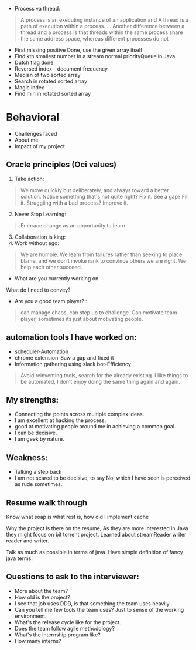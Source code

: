
* Process va thread:
> A process is an executing instance of an application and A thread is a path of execution within a process. ... Another difference between a thread and a process is that threads within the same process share the same address space, whereas different processes do not

* First missing positive Done, use the given array itself
* Find kth smallest number in a stream normal priorityQueue in Java
* Dutch flag done
* Reversed index - document frequency
* Median of two sorted array 
* Search in rotated sorted array
* Magic index
* Find min in rotated sorted array



# Behavioral
* Challenges faced
* About me
* Impact of my project
## Oracle principles (Oci values)
1. Take action: 
> We move quickly but deliberately, and always toward a better solution. Notice something that's not quite right? Fix it. See a gap? Fill it. Struggling with a bad process? Improve it.
2. Never Stop Learning:
> Embrace change as an opportunity to learn
3. Collaboration is king:
4. Work without ego:
> We are humble. We learn from failures rather than seeking to place blame, and we don’t invoke rank to convince others we are right. We help each other succeed.

* What are you currently working on 


What do I need to convey?
* Are you a good team player? :
> can manage chaos, can step up to challenge. 
Can motivate team player, sometimes its just about motivating people.

## automation tools I have worked on: 
* scheduler-Automation
* chrome extension-Saw a gap and fixed it
* Information gathering using slack bot-Efficiency
> Avoid reinventing tools, search for the already existing. 
I like things to be automated, I don't enjoy doing the same thing again and again.

## My strengths:
* Connecting the points across multiple complex ideas.
* I am excellent at hacking the process. 
* good at motivating people around me in achieving a common goal.
* I can be decisive.
* I am geek by nature.

## Weakness: 
* Talking a step back 
* I am not scared to be decisive, to say No, which I have seen is perceived as rude sometimes.

## Resume walk through
Know what soap is what rest is, how did I implement cache 

Why the project is there on the resume, 
As they are more interested in Java they might focus on bit torrent project. 
Learned about streamReader writer reader and writer. 

Talk as much as possible in terms of java. 
Have simple definition of fancy java terms. 


## Questions to ask to the interviewer:
* More about the team?
* How old is the project?
* I see that job uses DDD, is that something the team uses heavily. 
* Can you tell me few tools the team uses? Just to sense of the working environment. 
* What's the release cycle like for the project. 
* Does the team follow agile methodology?
* What's the internship program like?
* How many interns?
